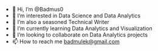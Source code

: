 - 👋 Hi, I’m @Badmus0
- 👀 I’m interested in Data Science and Data Analytics
- 🌱 I’m also a seasoned Technical Writer
- 🌱 I’m currently learning Data Analytics and Visualization
- 💞️ I’m looking to collaborate on Data Analytics projects
- 📫 How to reach me badmulek@gmail.com

<!---
Badmus0/Badmus0 is a ✨ special ✨ repository because its `README.md` (this file) appears on your GitHub profile.
You can click the Preview link to take a look at your changes.
--->
